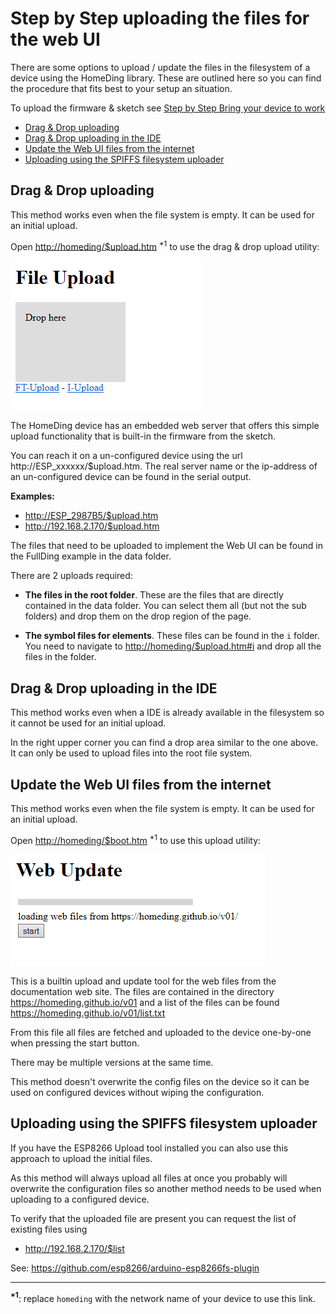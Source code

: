 # Step by Step uploading the files for the web UI

There are some options to upload / update the files in the filesystem of a device using the HomeDing library. These are outlined here so you can find the procedure that fits best to your setup an situation. 

To upload the firmware & sketch see [Step by Step Bring your device to work](stepsnewdevice.md)

- [Drag & Drop uploading](#drag--drop-uploading)
- [Drag & Drop uploading in the IDE](#drag--drop-uploading-in-the-ide)
- [Update the Web UI files from the internet](#update-the-web-ui-files-from-the-internet)
- [Uploading using the SPIFFS filesystem uploader](#uploading-using-the-spiffs-filesystem-uploader)


## Drag & Drop uploading 

This method works even when the file system is empty.
It can be used for an initial upload.

Open <http://homeding/$upload.htm> <sup>*1</sup> to use the drag & drop upload utility:

![Drag&drop Web Update](stepsupdatewebdrop.png)

The HomeDing device has an embedded web server that offers this simple upload functionality that is built-in the firmware from the sketch.

You can reach it on a un-configured device using the url http://ESP_xxxxxx/$upload.htm.
The real server name or the ip-address of an un-configured device can be found in the serial output.

**Examples:**

* <http://ESP_2987B5/$upload.htm>
* <http://192.168.2.170/$upload.htm>

The files that need to be uploaded to implement the Web UI can be found in the FullDing example in the data folder. 

There are 2 uploads required:

* **The files in the root folder**. These are the files that are directly contained in the data folder.
You can select them all (but not the sub folders) and drop them on the drop region of the page.

* **The symbol files for elements**. These files can be found in the `i` folder.
You need to navigate to <http://homeding/$upload.htm#i> and drop all the files in the folder.


## Drag & Drop uploading in the IDE

This method works even when a IDE is already available in the filesystem
so it cannot be used for an initial upload.

In the right upper corner you can find a drop area similar to the one above. It can only be used to upload files into the root file system.


## Update the Web UI files from the internet

This method works even when the file system is empty.
It can be used for an initial upload.

Open <http://homeding/$boot.htm> <sup>*1</sup> to use this upload utility:

![Automatic Web Update](stepsupdatewebboot.png)

This is a builtin upload and update tool for the web files from the documentation web site.
The files are contained in the directory <https://homeding.github.io/v01> and a list of the files can be found <https://homeding.github.io/v01/list.txt>

From this file all files are fetched and uploaded to the device one-by-one when pressing the start button.

There may be multiple versions at the same time.

This method doesn't overwrite the config files on the device so it can be used on configured devices without wiping the configuration.


## Uploading using the SPIFFS filesystem uploader 

If you have the ESP8266 Upload tool installed you can also use this approach to upload the initial files. 

As this method will always upload all files at once you probably will overwrite the configuration files so another method needs to be used when uploading to a configured device.

To verify that the uploaded file are present you can request the list of existing files using
* <http://192.168.2.170/$list>

See: <https://github.com/esp8266/arduino-esp8266fs-plugin>

---

**<sup>*1</sup>**: replace `homeding` with the network name of your device to use this link.
